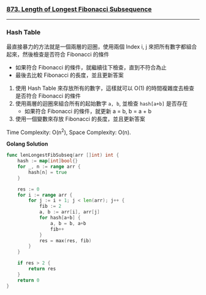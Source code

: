 ### [873. Length of Longest Fibonacci Subsequence]

[873. Length of Longest Fibonacci Subsequence]: https://leetcode.com/problems/length-of-longest-fibonacci-subsequence/

---

### Hash Table

最直接暴力的方法就是一個兩層的迴圈，使用兩個 Index i, j 來把所有數字都組合起來，然後檢查是否符合 Fibonacci 的條件
-   如果符合 Fibonacci 的條件，就繼續往下檢查，直到不符合為止
-   最後去比較 Fibonacci 的長度，並且更新答案

1.  使用 Hash Table 來存放所有的數字，這樣就可以 O(1) 的時間複雜度去檢查是否符合 Fibonacci 的條件
2.  使用兩層的迴圈來組合所有的起始數字 `a, b`, 並檢查 `hash[a+b]` 是否存在
    -   如果符合 Fibonacci 的條件，就更新 a = b, b = a + b
3.  使用一個變數來存放 Fibonacci 的長度，並且更新答案

Time Complexity: O(n<sup>2</sup>), Space Complexity: O(n).

**Golang Solution**
```go
func lenLongestFibSubseq(arr []int) int {
	hash := map[int]bool{}
	for _, n := range arr {
		hash[n] = true
	}

	res := 0
	for i := range arr {
		for j := i + 1; j < len(arr); j++ {
			fib := 2
			a, b := arr[i], arr[j]
			for hash[a+b] {
				a, b = b, a+b
				fib++
			}
			res = max(res, fib)
		}
	}

	if res > 2 {
		return res
	}
	return 0
}
```
